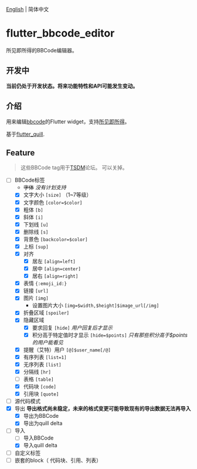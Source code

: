 [English](../README.md) | 简体中文

# flutter_bbcode_editor

所见即所得的BBCode编辑器。

## 开发中

**当前仍处于开发状态。将来功能特性和API可能发生变动。**

## 介绍

用来编辑[bbcode](https://en.wikipedia.org/wiki/BBCode)的Flutter widget，支持[所见即所得](https://en.wikipedia.org/wiki/WYSIWYG)。

基于[flutter_quill](https://pub.dev/packages/flutter_quill).

## Feature

> 这些BBCode tag用于[TSDM](https://tsdm39.com/)论坛。
> 可以关掉。

* [ ] BBCode标签
  * ~~字体~~ *没有计划支持*
  * [x] 文字大小 `[size]` （1~7等级）
  * [x] 文字颜色 `[color=$color]`
  * [x] 粗体 `[b]`
  * [x] 斜体 `[i]`
  * [x] 下划线 `[u]`
  * [x] 删除线 `[s]`
  * [x] 背景色 `[backcolor=$color]`
  * [x] 上标 `[sup]`
  * [x] 对齐
    * [x] 居左 `[align=left]`
    * [x] 居中 `[align=center]`
    * [x] 居右 `[align=right]`
  * [x] 表情 `{:emoji_id:}`
  * [x] 链接 `[url]`
  * [x] 图片 `[img]`
    * 设置图片大小 `[img=$width,$height]$image_url[/img]`
  * [x] 折叠区域 `[spoiler]`
  * [x] 隐藏区域
    * [x] 要求回复 `[hide]` *用户回复后才显示*
    * [x] 积分高于特定值时才显示 `[hide=$points]` *只有那些积分高于$points的用户能看见*
  * [x] 提醒（艾特）用户 `[@]$user_name[/@]`
  * [x] 有序列表 `[list=1]`
  * [x] 无序列表 `[list]`
  * [x] 分隔线 `[hr]`
  * [ ] 表格 `[table]`
  * [x] 代码块 `[code]`
  * [x] 引用块 `[quote]`
* [ ] 源代码模式
* [x] 导出 **导出格式尚未稳定，未来的格式变更可能导致现有的导出数据无法再导入**
  * [x] 导出为BBCode
  * [x] 导出为quill delta
* [ ] 导入
  * [ ] 导入BBCode
  * [x] 导入quill delta
* [ ] 自定义标签
* [ ] 嵌套的block（ 代码块、引用、列表）

